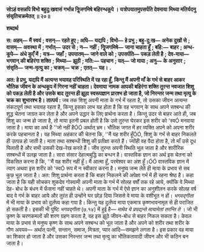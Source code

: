 **सोऽहं वसन्नपि विभो बहुदु:खवासं** **गर्भान्न निॢजगमिषे बहिरन्धकूपे ।** **यत्रोपयातमुपसर्पति देवमाया** **मिथ्या मतिर्यदनु संसृतिचक्रमेतत् ॥ २०॥** 

**शब्दार्थ** 

**स: अहम्—** **मैं स्वयं** **; वसन्—** **रहते हुए** **; अपि—** **यद्यपि** **; विभो—** **हे प्रभु** **; बहु-दु:ख—** **अनेक दुखों से** **; वासम्—** **अवस्था में** **; गर्भात्—** **उदर से** **; न—** **नहीं** **; निॢजगमिषे—** **जाना चाहता हूँ** **; बहि:—** **बाहर** **; अन्ध-कूपे—** **अंधे कुएँ में** **;** **यत्र—** **जहाँ** **; उपयातम्—** **जाने वाले को** **; उपसर्पति—** **पकड़ लेती है** **; देव-माया—** **भगवान् की बहिरंगा शक्ति** **;** **मिथ्या—** **झूठी** **; मति:—** **पहचान** **; यत्—** **जो माया** **; अनु—** **के अनुसार** **; संसृति—** **जन्म-मृत्यु का** **; चक्रम्—** **चक्र** **;** **एतत्—** **यह।** **.** 

**अत: हे प्रभु, यद्यपि मैं अत्यन्त भयावह परिस्थिति में रह रहा हूँ, किन्तु मैं अपनी माँ** **के गर्भ से बाहर आकर भौतिक जीवन के अन्धकूप में गिरना नहीं चाहता। देवमाया** **नामक आपकी बहिरंगा शक्ति तुरन्त नवजात शिशु को पकड़ लेती है और उसके बाद** **तुरन्त ही झूठा स्वरूपज्ञान प्रारश्भ हो जाता है, जो निरन्तर जन्म तथा मृत्यु के चक्र का** **शुभारश्भ है।** **तात्पर्य :** जब तक शिशु अपनी माता के गर्भ में रहता है, तो उसका जीवन अत्यन्त संकटपूर्ण तथा भयावह रहता है, किन्तु इसका लाभ यह होता है कि वह भगवान् के साथ अपने सश्बन्ध की शुद्ध चेतना जाग्रत कर लेता है और अपने उद्धार के लिए प्रार्थना करता है। किन्तु उदर से बाहर आते ही, जब शिशु का जन्म हो जाता है, तो माया इतनी प्रबल होती है कि उसे तुरन्त घेरकर इस शरीर को 'स्वÓ मनवाया जाता है। माया का अर्थ है ''जो नहीं हैÓÓ अर्थात् भ्रम। भौतिक जगत में हर व्यक्ति अपने को अपना शरीर करके पहचानता है। यह मिथ्या अहंकार की चेतना कि, ''मैं यह शरीर हूँÓÓ, शिशु के गर्भ से बाहर निकलते ही उत्पन्न हो जाती है। माता तथा सश्बन्धी शिशु की प्रतीक्षा करते हैं। ज्योंही वह पैदा होता है, तो माँ उसे दूध पिलाती है और सभी उसकी देख-रेख करते हैं। जीव तुरन्त अपनी स्थिति भूल जाता है और शारीरिक सश्बन्धों में उलझ जाता है। सारा संसार देहात्मबुद्धि का बन्धन है। वास्तविक ज्ञान का अर्थ इस चेतना को विकसित करना है कि, ''मैं यह शरीर नहीं हूँ। मैं आत्मा हूँ, परमेश्वर का अंश हूँ।ÓÓ वास्तविक ज्ञान में त्याग अथवा इस शरीर को 'स्वÓ रूप में न स्वीकार करना है। मनुष्य जन्म लेते ही माया के प्रभाव से सब कुछ भूल जाता है। अत: शिशु प्रार्थना करता है कि बाहर निकलने की अपेक्षा गर्भ में ही रहना श्रेष्ठ है। कहा जाता है कि यही सोचकर शुकदेव गोस्वामी अपनी माता के गर्भ में सोलह वर्षों तक रहे आये, क्योंकि वे मिथ्या देह- बोध के बंधन में फँसना नहीं चाहते थे। अपनी माता के गर्भ में ऐसे ज्ञान का अनुशीलन करके सोलह वर्ष बाद वे गर्भ के बाहर आये और तुरंत ही उन्होंने घर छोड़ दिया जिससे वे माया के वशीभूत न हों। *भगवद्गीता* में भी माया के प्रभाव को दुर्लंघ्य कहा गया है। किन्तु यह दुर्लंघ्य माया एकमात्र कृष्णभावनामृत से ही पराजित हो सकती है। इसकी भी पुष्टि *भगवद्गीता*  (७.१४) में हुई है— *मामेव ये प्रपद्यन्ते मायामेतां तरन्ति ते* । जो भी कृष्ण के चरणकमलों की शरण ग्रहण करता है, वह इस झूठे जीवन-बोध से बाहर निकल सकता है। केवल माया के प्रभाव से मनुष्य कृष्ण के साथ अपने सश्बन्ध को भूल जाता है और अपने को शरीर तथा शरीर के गौण अवयव— अर्थात् पत्नी, सन्तान, समाज, मित्रता, प्यार आदि—समझने लगता है। इस प्रकार वह माया का शिकार हो जाता है और उसका निरन्तर जन्म तथा मृत्यु का भौतिकतावादी जीवन और भी कठिन बन जाता है।  